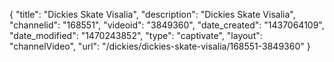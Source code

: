 {
    "title": "Dickies Skate Visalia",
    "description": "Dickies Skate Visalia",
    "channelid": "168551",
    "videoid": "3849360",
    "date_created": "1437064109",
    "date_modified": "1470243852",
    "type": "captivate",
    "layout": "channelVideo",
    "url": "\/dickies\/dickies-skate-visalia\/168551-3849360"
}
